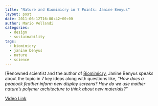 ```yaml
---
title: "Nature and Biomimicry in 7 Points: Janine Benyus"
layout: post
date: 2011-06-12T16:00:42+00:00
author: Mario Vellandi
categories:
  - design
  - sustainability
tags:
  - biomimicry
  - janine benyus
  - nature
  - science
---
```

[Renowned scientist and the author of [Biomimicry](http://www.amazon.com/gp/product/0060533226/ref=as_li_ss_tl?ie=UTF8&tag=melodinmarke-20&linkCode=as2&camp=217153&creative=399349&creativeASIN=0060533226), Janine Benyus speaks about the topic in 7 key ideas along with questions like, *&#8220;How does a peacock feather inform new display screens? How do we use mother nature&#8217;s polymer architecture to think about new materials?&#8221;*

[Video Link](http://vimeo.com/21959315)
